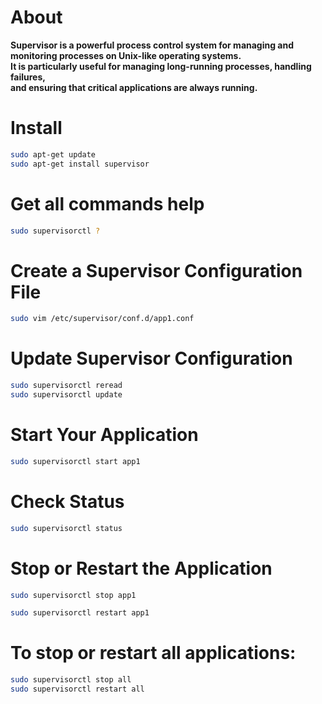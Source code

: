 # About
<b>
Supervisor is a powerful process control system for managing and monitoring processes on Unix-like operating systems.<br> It is particularly useful for managing long-running processes, handling failures, <br>and ensuring that critical applications are always running.
</b>

# Install
```sh
sudo apt-get update
sudo apt-get install supervisor
```
# Get all commands help
```sh
sudo supervisorctl ?
```

# Create a Supervisor Configuration File
```sh
sudo vim /etc/supervisor/conf.d/app1.conf
```

# Update Supervisor Configuration
```sh
sudo supervisorctl reread
sudo supervisorctl update
```

# Start Your Application
```sh
sudo supervisorctl start app1
```

# Check Status
```sh
sudo supervisorctl status
```

# Stop or Restart the Application
```sh
sudo supervisorctl stop app1
```
```sh
sudo supervisorctl restart app1
```

# To stop or restart all applications:
```sh
sudo supervisorctl stop all
sudo supervisorctl restart all
```

